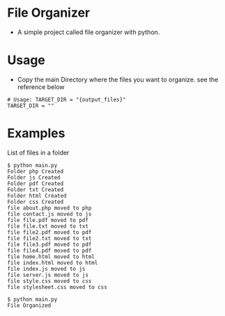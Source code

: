 # File Organizer

- A simple project called file organizer with python.

# Usage

- Copy the main Directory where the files you want to organize. see the reference below 

```console
# Usage: TARGET_DIR = "{output_files}"
TARGET_DIR = ""
```

# Examples

List of files in a folder
```console
$ python main.py
Folder php Created
Folder js Created
Folder pdf Created
Folder txt Created
Folder html Created
Folder css Created
file about.php moved to php  
file contact.js moved to js  
file file.pdf moved to pdf   
file file.txt moved to txt   
file file2.pdf moved to pdf  
file file2.txt moved to txt  
file file3.pdf moved to pdf  
file file4.pdf moved to pdf  
file home.html moved to html 
file index.html moved to html
file index.js moved to js    
file server.js moved to js
file style.css moved to css
file stylesheet.css moved to css

$ python main.py
File Organized
```